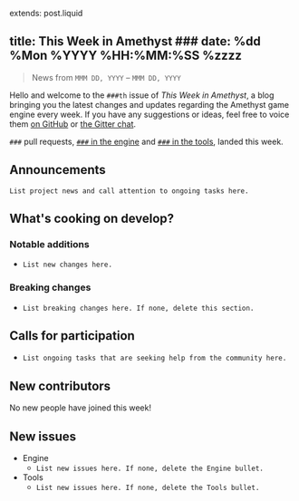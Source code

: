 extends: post.liquid

title: This Week in Amethyst ###
date: %dd %Mon %YYYY %HH:%MM:%SS %zzzz
---

> News from `MMM DD, YYYY` – `MMM DD, YYYY`

Hello and welcome to the `###th` issue of *This Week in Amethyst*, a blog
bringing you the latest changes and updates regarding the Amethyst game engine
every week. If you have any suggestions or ideas, feel free to voice them
[on GitHub][gh] or [the Gitter chat][gc].

[gh]: https://github.com/amethyst/website
[gc]: https://gitter.im/orgs/amethyst/rooms

`###` pull requests, [`###` in the engine][ep] and [`###` in the tools][tp],
landed this week.

[ep]: https://github.com/amethyst/amethyst/pulls?q=is:pr+closed:YYYY-MM-DD..YYYY-MM-DD
[tp]: https://github.com/amethyst/tools/pulls?q=is:pr+closed:YYYY-MM-DD..YYYY-MM-DD

## Announcements

`List project news and call attention to ongoing tasks here.`

## What's cooking on develop?

### Notable additions

* `List new changes here.`

### Breaking changes

* `List breaking changes here. If none, delete this section.`

## Calls for participation

* `List ongoing tasks that are seeking help from the community here.`

## New contributors

No new people have joined this week!

## New issues

* Engine
  * `List new issues here. If none, delete the Engine bullet.`
* Tools
  * `List new issues here. If none, delete the Tools bullet.`
